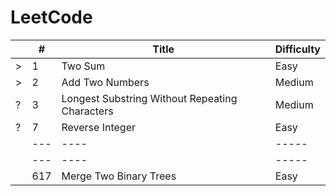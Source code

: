 # LeetCode

|    | # | Title | Difficulty |
|--- |---| --- | --- |
|>| 1 | Two Sum | Easy |
|>|2| Add Two Numbers| Medium |
|?|3| Longest Substring Without Repeating Characters | Medium |
|?|7| Reverse Integer | Easy |
||---| ---- | ----- |
||---| ---- | ----- |
||617| Merge Two Binary Trees | Easy |
